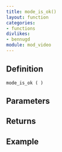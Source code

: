 ```yaml
---
title: mode_is_ok()
layout: function
categories:
- functions
divlikes:
- bennugd
module: mod_video
---
```


## Definition

    mode_is_ok ( )

## Parameters

## Returns

## Example
